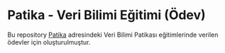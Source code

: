 # Patika - Veri Bilimi Eğitimi (Ödev)

Bu repository [Patika](www.patika.dev) adresindeki Veri Bilimi Patikası eğitimlerinde verilen ödevler için oluşturulmuştur.